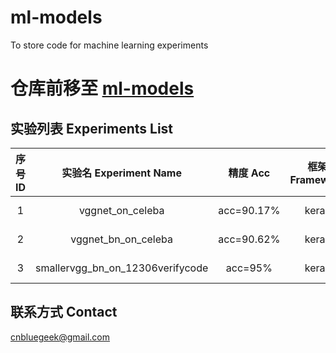 # ml-models
To store code for machine learning experiments

# 仓库前移至 [ml-models](https://github.com/jielyu/ml-models)

## 实验列表 Experiments List
|序号 ID|实验名 Experiment Name |精度 Acc| 框架 Framework| 代码 Code |数据集 Dataset|备注 Mark|
|:---:|:---:|:---:|:---:|:---:|:---:|:---:|
|1| vggnet_on_celeba|acc=90.17%|keras|[keras_exp/train_vgg_on_celeba.py](keras_exp/train_vgg_on_celeba.py)|[CelebA-dataset](http://mmlab.ie.cuhk.edu.hk/projects/CelebA.html)|Without BN|
|2|vggnet_bn_on_celeba|acc=90.62%|keras|[keras_exp/train_vgg_on_celeba.py](keras_exp/train_vgg_on_celeba.py)|[CelebA-dataset](http://mmlab.ie.cuhk.edu.hk/projects/CelebA.html)|With BN|
|3|smallervgg_bn_on_12306verifycode|acc=95%|keras|[keras_exp/train_smallervgg_on_12306verifycode.py](keras_exp/train_smallervgg_on_12306verifycode.py)|[12306verifycode-dataset](keras_exp/README.md)|With BN|



## 联系方式 Contact
cnbluegeek@gmail.com

